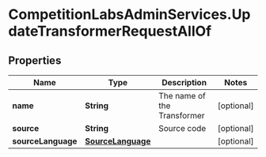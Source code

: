 # CompetitionLabsAdminServices.UpdateTransformerRequestAllOf

## Properties

Name | Type | Description | Notes
------------ | ------------- | ------------- | -------------
**name** | **String** | The name of the Transformer | [optional] 
**source** | **String** | Source code | [optional] 
**sourceLanguage** | [**SourceLanguage**](SourceLanguage.md) |  | [optional] 



